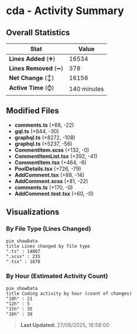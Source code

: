 # cda - Activity Summary 

## Overall Statistics

| Stat                   | Value                                                             |
| ---------------------- | ----------------------------------------------------------------- |
| **Lines Added** (➕)   | 16534                                          |
| **Lines Removed** (➖) | 378                                        |
| **Net Change** (↕)    | 16156                |
| **Active Time** (⌚)   | 140 minutes |


## Modified Files
- **comments.ts** (+68, -22)
- **gql.ts** (+844, -30)
- **graphql.ts** (+8272, -108)
- **graphql.ts** (+5237, -56)
- **CommentItem.scss** (+132, -0)
- **CommentItemList.tsx** (+392, -41)
- **CommentItem.tsx** (+464, -6)
- **PoolDetails.tsx** (+726, -79)
- **AddComment.tsx** (+88, -14)
- **AddComment.scss** (+81, -22)
- **comments.ts** (+170, -0)
- **AddComment.test.tsx** (+60, -0)

## Visualizations

### By File Type (Lines Changed)

```mermaid
pie showData
title Lines changed by file type
".ts" : 14807
".scss" : 235
".tsx" : 1870
```

### By Hour (Estimated Activity Count)

```mermaid
pie showData
title Coding activity by hour (count of changes)
"10h" : 21
"12h" : 5
"15h" : 35
"16h" : 39
```


> **Last Updated:** 27/08/2025, 16:58:00